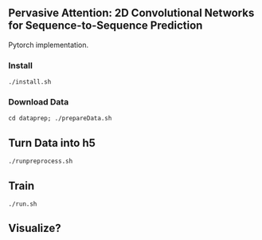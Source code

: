 ## Pervasive Attention: 2D Convolutional Networks for Sequence-to-Sequence Prediction

Pytorch implementation.

### Install
`./install.sh`

### Download Data
`cd dataprep; ./prepareData.sh`

## Turn Data into h5
`./runpreprocess.sh`

## Train
`./run.sh`

## Visualize?
